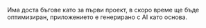 Има доста бъгове като за първи проект, в скоро време ще бъде оптимизиран, приложението е генерирано с AI като основа.
